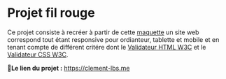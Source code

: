 # **Projet fil rouge**

Ce projet consiste à recréer à partir de cette [maquette](https://clement-lbs.me/maquette/Projet-fil-rouge-Annexes.pdf) un site web correspond tout étant responsive pour ordianteur, tablette et mobile et en tenant compte de différent critére dont le  [Validateur HTML W3C](https://validator.w3.org/nu/?doc=https%3A%2F%2Fclement-lbs.me%2F) et le [Validateur CSS W3C](http://jigsaw.w3.org/css-validator/validator?lang=fr&profile=css3svg&uri=https%3A%2F%2Fclement-lbs.me%2F&usermedium=all&vextwarning=&warning=1
).

**📝Le lien du projet :** https://clement-lbs.me

